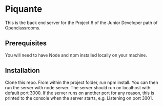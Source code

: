 # Piquante

This is the back end server for the Project 6 of the Junior Developer path of Openclassrooms.

## Prerequisites

You will need to have Node and npm installed locally on your machine.

## Installation

Clone this repo. From within the project folder, run npm install. You can then run the server with node server. The server should run on localhost with default port 3000. If the server runs on another port for any reason, this is printed to the console when the server starts, e.g. Listening on port 3001.
